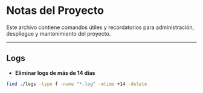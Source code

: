 # Notas del Proyecto

Este archivo contiene comandos útiles y recordatorios para administración, despliegue y mantenimiento del proyecto.  

---

## Logs
- **Eliminar logs de más de 14 días**
```bash
find ./logs -type f -name "*.log" -mtime +14 -delete